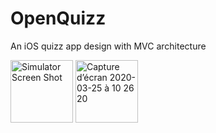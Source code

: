 # OpenQuizz
An iOS quizz app design with MVC architecture



<img width="100" alt="Simulator Screen Shot" src="https://user-images.githubusercontent.com/56839789/77522054-e3cf3480-6e83-11ea-8d6c-78ccfa550ae8.gif"> 





<img width="100" alt="Capture d’écran 2020-03-25 à 10 26 20" src="https://user-images.githubusercontent.com/56839789/77522082-ef226000-6e83-11ea-8b39-8d1431d5e2a9.png">
